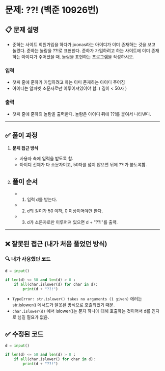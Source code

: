 # **문제: ??! (백준 10926번)**

## 📋 **문제 설명**

- 준하는 사이트 회원가입을 하다가 joonas라는 아이디가 이미 존재하는 것을 보고 놀랐다. 준하는 놀람을 ??!로 표현한다. 준하가 가입하려고 하는 사이트에 이미 존재하는 아이디가 주어졌을 때, 놀람을 표현하는 프로그램을 작성하시오.

### 입력

- 첫째 줄에 준하가 가입하려고 하는 이미 존재하는 아이디 주어짐
- 아이디는 알파벳 소문자로만 이루어져있어야 함. \( 길이 < 50자 \)

### 출력

- 첫째 줄에 준하의 놀람을 출력한다. 놀람은 아이디 뒤에 ??!를 붙여서 나타낸다.

---

## ✅ **풀이 과정**

1. **문제 접근 방식**

   - 사용자 측에 입력을 받도록 함.
   - 아이디 전체가 다 소문자이고, 50자를 넘지 않으면 뒤에 ??!가 붙도록함.

2. ## **풀이 순서**
   - 1. 입력 d를 받는다.
   - 2. d의 길이가 50 이하, 0 이상이어야만 한다.
   - 3. d가 소문자로만 이루어져 있으면 d + "??!"를 출력.

---

## ❌ **잘못된 접근 (내가 처음 풀었던 방식)**

### 🔍 내가 사용했던 코드

```python
d = input()

if len(d) <= 50 and len(d) > 0 :
    if all(char.islower(d) for char in d):
        print(d + "??!")
```

- `TypeError: str.islower() takes no arguments (1 given)` 에러는 str.islower() 메서드가 잘못된 방식으로 호출되었기 때문.
- `char.islower(d)` 에서 islower()는 문자 하나에 대해 호출하는 것이어서 d를 인자로 넘길 필요가 없음.

## ✅ **수정된 코드**

```python
d = input()

if len(d) <= 50 and len(d) > 0 :
    if all(char.islower() for char in d):
        print(d + "??!")
```

